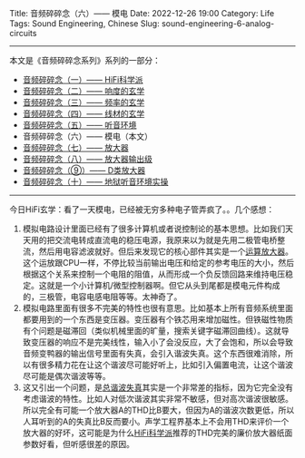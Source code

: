 Title: 音频碎碎念（六）—— 模电
Date: 2022-12-26 19:00
Category: Life
Tags: Sound Engineering, Chinese
Slug: sound-engineering-6-analog-circuits


---

本文是《音频碎碎念系列》系列的一部分：

* [音频碎碎念（一）—— HiFi科学派](/sound-engineering-1-scientific-hifi.html)
* [音频碎碎念（二）—— 响度的玄学](/sound-engineering-2-loudness.html)
* [音频碎碎念（三）—— 频率的玄学](/sound-engineering-3-frequency.html)
* [音频碎碎念（四）—— 线材的玄学](/sound-engineering-4-cables.html)
* [音频碎碎念（五）—— 听音环境](/sound-engineering-5-environment.html)
* 音频碎碎念（六）—— 模电（本文）
* [音频碎碎念（七）—— 放大器](/sound-engineering-7-amplifiers.html)
* [音频碎碎念（八）—— 放大器输出级](/sound-engineering-8-amp-output-stage.html)
* [音频碎碎念（⑨）—— D类放大器](/sound-engineering-9-class-d-amp.html)
* [音频碎碎念（十）—— 地狱听音环境实操](/sound-engineering-10-real-example.html)

---

今日HiFi玄学：看了一天模电，已经被无穷多种电子管弄疯了。。几个感想：

1. 模拟电路设计里面已经有了很多计算机或者说控制论的基本思想。比如我们天天用的把交流电转成直流电的稳压电源，我原来以为就是先用二极管电桥整流，然后用电容滤波就好。但后来发现它的核心部件其实是一个[运算放大器](/sound-engineering-7-amplifiers.html)。这个运放跟CPU一样，不停比较当前输出电压和给定的参考电压的大小，然后根据这个关系来控制一个电阻的阻值，从而形成一个负反馈回路来维持电压稳定。这就是一个小计算机/微型控制器啊。但它从头到尾都是模电元件构成的，三极管，电容电感电阻等等。太神奇了。
2. 模拟电路里面有很多不完美的特性也很有意思。比如基本上所有音频系统里面都要用到的一个东西是变压器。变压器有个铁芯用来增加磁性。但铁磁性物质有个问题是磁滞回（类似机械里面的旷量，搜索关键字磁滞回曲线）。这就导致变压器的响应不是完美线性，输入小了会没反应，大了会饱和，所以会导致音频变鸭器的输出信号里面有失真，会引入谐波失真。这个东西很难消除，所以有很多精力花在让这个谐波尽可能好听上，比如引入偏置电流，让这个谐波尽可能是偶次谐波等等。
3. 这又引出一个问题，是[总谐波失真](/sound-engineering-8-amp-output-stage.html)其实是一个非常差的指标，因为它完全没有考虑谐波的特性。比如人对低次谐波其实非常不敏感，但对高次谐波很敏感。所以完全有可能一个放大器A的THD比B要大，但因为A的谐波次数更低，所以人耳听到的A的失真比B反而要小。声学工程界基本上不会用THD来评价一个放大器的好坏，这可能是为什么[HiFi科学派](/sound-engineering-1-scientific-hifi.html)推荐的THD完美的廉价放大器纸面参数好看，但听感很差的原因。

<script async data-uid="65448d4615" src="https://yage.kit.com/65448d4615/index.js"></script>
